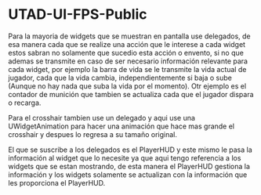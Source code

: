 # UTAD-UI-FPS-Public
 
Para la mayoria de widgets que se muestran en pantalla use delegados, de esa manera cada que se realize una acción que le interese a cada widget estos sabran no solamente que sucedio esta acción o envento, si no que ademas se transmite en caso de ser necesario información relevante para cada widget, por ejemplo la barra de vida se le transmite la vida actual de jugador, cada que la vida cambia, independientemente si baja o sube (Aunque no hay nada que suba la vida por el momento). Otr ejemplo es el contador de munición que tambien se actualiza cada que el jugador dispara o recarga.

Para el crosshair tambien use un delegado y aqui use una UWidgetAnimation para hacer una animación que hace mas grande el crosshair y despues lo regresa a su tamaño original.

El que se suscribe a los delegados es el PlayerHUD y este mismo le pasa la información al widget que lo necesite ya que aqui tengo referencia a los widgets que se estan mostrando, de esta manera el PlayerHUD gestiona la información y los widgets solamente se actualizan con la información que les proporciona el PlayerHUD.

